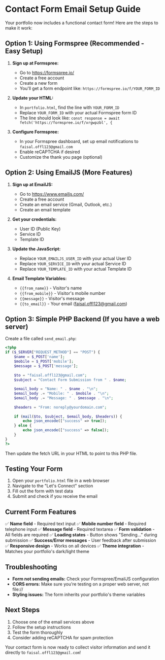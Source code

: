 # Contact Form Email Setup Guide

Your portfolio now includes a functional contact form! Here are the steps to make it work:

## Option 1: Using Formspree (Recommended - Easy Setup)

1. **Sign up at Formspree:**
   - Go to https://formspree.io/
   - Create a free account
   - Create a new form
   - You'll get a form endpoint like: `https://formspree.io/f/YOUR_FORM_ID`

2. **Update your HTML:**
   - In `portfolio.html`, find the line with `YOUR_FORM_ID`
   - Replace `YOUR_FORM_ID` with your actual Formspree form ID
   - The line should look like: `const response = await fetch('https://formspree.io/f/xrgwpzbl', {`

3. **Configure Formspree:**
   - In your Formspree dashboard, set up email notifications to `faisal.offl123@gmail.com`
   - Enable reCAPTCHA if desired
   - Customize the thank you page (optional)

## Option 2: Using EmailJS (More Features)

1. **Sign up at EmailJS:**
   - Go to https://www.emailjs.com/
   - Create a free account
   - Create an email service (Gmail, Outlook, etc.)
   - Create an email template

2. **Get your credentials:**
   - User ID (Public Key)
   - Service ID
   - Template ID

3. **Update the JavaScript:**
   - Replace `YOUR_EMAILJS_USER_ID` with your actual User ID
   - Replace `YOUR_SERVICE_ID` with your actual Service ID
   - Replace `YOUR_TEMPLATE_ID` with your actual Template ID

4. **Email Template Variables:**
   - `{{from_name}}` - Visitor's name
   - `{{from_mobile}}` - Visitor's mobile number
   - `{{message}}` - Visitor's message
   - `{{to_email}}` - Your email (faisal.offl123@gmail.com)

## Option 3: Simple PHP Backend (If you have a web server)

Create a file called `send_email.php`:

```php
<?php
if ($_SERVER["REQUEST_METHOD"] == "POST") {
    $name = $_POST['name'];
    $mobile = $_POST['mobile'];
    $message = $_POST['message'];
    
    $to = "faisal.offl123@gmail.com";
    $subject = "Contact Form Submission from " . $name;
    
    $email_body = "Name: " . $name . "\n";
    $email_body .= "Mobile: " . $mobile . "\n";
    $email_body .= "Message: " . $message . "\n";
    
    $headers = "From: noreply@yourdomain.com";
    
    if (mail($to, $subject, $email_body, $headers)) {
        echo json_encode(["success" => true]);
    } else {
        echo json_encode(["success" => false]);
    }
}
?>
```

Then update the fetch URL in your HTML to point to this PHP file.

## Testing Your Form

1. Open your `portfolio.html` file in a web browser
2. Navigate to the "Let's Connect" section
3. Fill out the form with test data
4. Submit and check if you receive the email

## Current Form Features

✅ **Name field** - Required text input
✅ **Mobile number field** - Required telephone input
✅ **Message field** - Required textarea
✅ **Form validation** - All fields are required
✅ **Loading states** - Button shows "Sending..." during submission
✅ **Success/Error messages** - User feedback after submission
✅ **Responsive design** - Works on all devices
✅ **Theme integration** - Matches your portfolio's dark/light theme

## Troubleshooting

- **Form not sending emails:** Check your Formspree/EmailJS configuration
- **CORS errors:** Make sure you're testing on a proper web server, not file://
- **Styling issues:** The form inherits your portfolio's theme variables

## Next Steps

1. Choose one of the email services above
2. Follow the setup instructions
3. Test the form thoroughly
4. Consider adding reCAPTCHA for spam protection

Your contact form is now ready to collect visitor information and send it directly to `faisal.offl123@gmail.com`!